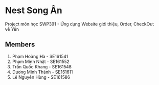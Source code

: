 # Nest Song Ân
Project môn học SWP391 - Ứng dụng Website giới thiệu, Order, CheckOut về Yến 

## Members
1. Phạm Hoàng Hà - SE161541
2. Phạm Minh Nhật - SE161552
3. Trần Quốc Khang - SE161548
4. Dương Minh Thành - SE161611
5. Lê Nguyên Hùng - SE161586
